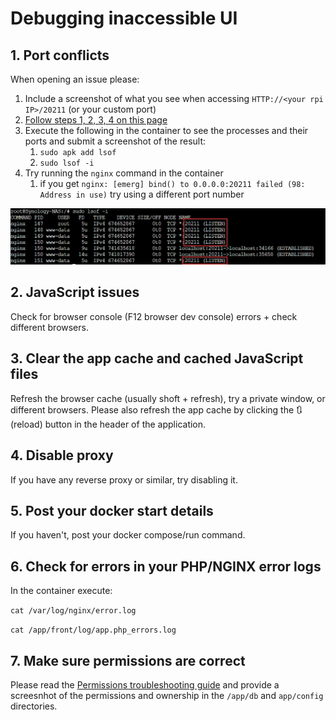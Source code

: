 # Debugging inaccessible UI

## 1. Port conflicts

When opening an issue please:

1. Include a screenshot of what you see when accessing `HTTP://<your rpi IP>/20211` (or your custom port)
1. [Follow steps 1, 2, 3, 4  on this page](https://github.com/jokob-sk/NetAlertX/blob/main/docs/DEBUG_TIPS.md) 
1. Execute the following in the container to see the processes and their ports and submit a screenshot of the result:
   1. `sudo apk add lsof`
   1. `sudo lsof -i`
1. Try running the `nginx` command in the container
   1. if you get `nginx: [emerg] bind() to 0.0.0.0:20211 failed (98: Address in use)` try using a different port number


![lsof ports](/docs/img/WEB_UI_PORT_DEBUG/container_port.png)

## 2. JavaScript issues 

Check for browser console (F12 browser dev console) errors + check different browsers.


## 3. Clear the app cache and cached JavaScript files

Refresh the browser cache (usually shoft + refresh), try a private window, or different browsers. Please also refresh the app cache by clicking the 🔃 (reload) button in the header of the application. 

## 4. Disable proxy

If you have any reverse proxy or similar, try disabling it. 

## 5. Post your docker start details

If you haven't, post your docker compose/run command.

## 6. Check for errors in your PHP/NGINX error logs

In the container execute:

`cat /var/log/nginx/error.log`

`cat /app/front/log/app.php_errors.log`


## 7. Make sure permissions are correct

Please read the [Permissions troubleshooting guide](/docs/FILE_PERMISSIONS.md) and provide a screesnhot of the permissions and ownership in the `/app/db` and `app/config` directories. 